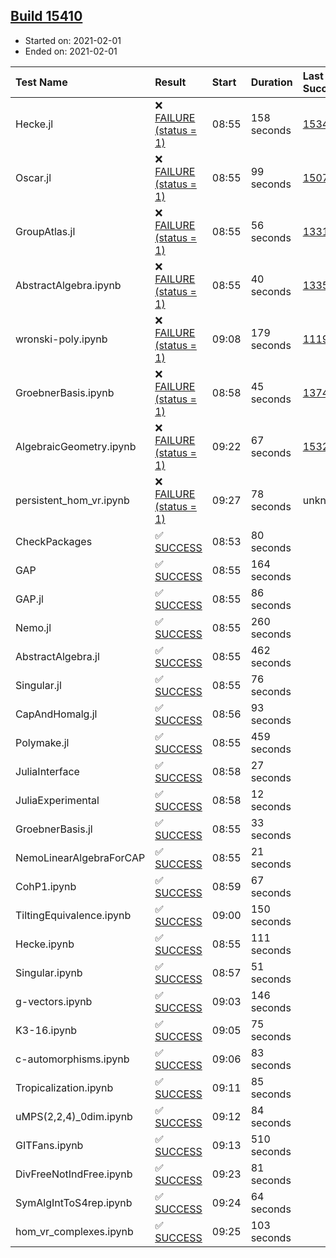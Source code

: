 ## [Build 15410](https://oscarci.mathematik.uni-kl.de/job/oscar/15410/)

* Started on: 2021-02-01
* Ended on: 2021-02-01

| Test Name    | Result | Start | Duration | Last Success | First Failure |
|:-------------|:-------|:------|:---------|:-------------|:--------------|
| Hecke.jl | ❌ [FAILURE (status = 1)](https://oscarci.mathematik.uni-kl.de/job/oscar/15410/artifact/logs/build-15410/Hecke.jl.log) | 08:55 | 158 seconds | [15344](https://oscarci.mathematik.uni-kl.de/job/oscar/15344/) | [15348](https://oscarci.mathematik.uni-kl.de/job/oscar/15348/) |
| Oscar.jl | ❌ [FAILURE (status = 1)](https://oscarci.mathematik.uni-kl.de/job/oscar/15410/artifact/logs/build-15410/Oscar.jl.log) | 08:55 | 99 seconds | [15079](https://oscarci.mathematik.uni-kl.de/job/oscar/15079/) | [15080](https://oscarci.mathematik.uni-kl.de/job/oscar/15080/) |
| GroupAtlas.jl | ❌ [FAILURE (status = 1)](https://oscarci.mathematik.uni-kl.de/job/oscar/15410/artifact/logs/build-15410/GroupAtlas.jl.log) | 08:55 | 56 seconds | [13311](https://oscarci.mathematik.uni-kl.de/job/oscar/13311/) | [13312](https://oscarci.mathematik.uni-kl.de/job/oscar/13312/) |
| AbstractAlgebra.ipynb | ❌ [FAILURE (status = 1)](https://oscarci.mathematik.uni-kl.de/job/oscar/15410/artifact/logs/build-15410/AbstractAlgebra.ipynb.log) | 08:55 | 40 seconds | [13355](https://oscarci.mathematik.uni-kl.de/job/oscar/13355/) | [13356](https://oscarci.mathematik.uni-kl.de/job/oscar/13356/) |
| wronski-poly.ipynb | ❌ [FAILURE (status = 1)](https://oscarci.mathematik.uni-kl.de/job/oscar/15410/artifact/logs/build-15410/wronski-poly.ipynb.log) | 09:08 | 179 seconds | [11192](https://oscarci.mathematik.uni-kl.de/job/oscar/11192/) | [11193](https://oscarci.mathematik.uni-kl.de/job/oscar/11193/) |
| GroebnerBasis.ipynb | ❌ [FAILURE (status = 1)](https://oscarci.mathematik.uni-kl.de/job/oscar/15410/artifact/logs/build-15410/GroebnerBasis.ipynb.log) | 08:58 | 45 seconds | [13748](https://oscarci.mathematik.uni-kl.de/job/oscar/13748/) | [13749](https://oscarci.mathematik.uni-kl.de/job/oscar/13749/) |
| AlgebraicGeometry.ipynb | ❌ [FAILURE (status = 1)](https://oscarci.mathematik.uni-kl.de/job/oscar/15410/artifact/logs/build-15410/AlgebraicGeometry.ipynb.log) | 09:22 | 67 seconds | [15322](https://oscarci.mathematik.uni-kl.de/job/oscar/15322/) | [15323](https://oscarci.mathematik.uni-kl.de/job/oscar/15323/) |
| persistent_hom_vr.ipynb | ❌ [FAILURE (status = 1)](https://oscarci.mathematik.uni-kl.de/job/oscar/15410/artifact/logs/build-15410/persistent_hom_vr.ipynb.log) | 09:27 | 78 seconds | unknown | unknown |
| CheckPackages | ✅ [SUCCESS](https://oscarci.mathematik.uni-kl.de/job/oscar/15410/artifact/logs/build-15410/CheckPackages.log) | 08:53 | 80 seconds |  |  |
| GAP | ✅ [SUCCESS](https://oscarci.mathematik.uni-kl.de/job/oscar/15410/artifact/logs/build-15410/GAP.log) | 08:55 | 164 seconds |  |  |
| GAP.jl | ✅ [SUCCESS](https://oscarci.mathematik.uni-kl.de/job/oscar/15410/artifact/logs/build-15410/GAP.jl.log) | 08:55 | 86 seconds |  |  |
| Nemo.jl | ✅ [SUCCESS](https://oscarci.mathematik.uni-kl.de/job/oscar/15410/artifact/logs/build-15410/Nemo.jl.log) | 08:55 | 260 seconds |  |  |
| AbstractAlgebra.jl | ✅ [SUCCESS](https://oscarci.mathematik.uni-kl.de/job/oscar/15410/artifact/logs/build-15410/AbstractAlgebra.jl.log) | 08:55 | 462 seconds |  |  |
| Singular.jl | ✅ [SUCCESS](https://oscarci.mathematik.uni-kl.de/job/oscar/15410/artifact/logs/build-15410/Singular.jl.log) | 08:55 | 76 seconds |  |  |
| CapAndHomalg.jl | ✅ [SUCCESS](https://oscarci.mathematik.uni-kl.de/job/oscar/15410/artifact/logs/build-15410/CapAndHomalg.jl.log) | 08:56 | 93 seconds |  |  |
| Polymake.jl | ✅ [SUCCESS](https://oscarci.mathematik.uni-kl.de/job/oscar/15410/artifact/logs/build-15410/Polymake.jl.log) | 08:55 | 459 seconds |  |  |
| JuliaInterface | ✅ [SUCCESS](https://oscarci.mathematik.uni-kl.de/job/oscar/15410/artifact/logs/build-15410/JuliaInterface.log) | 08:58 | 27 seconds |  |  |
| JuliaExperimental | ✅ [SUCCESS](https://oscarci.mathematik.uni-kl.de/job/oscar/15410/artifact/logs/build-15410/JuliaExperimental.log) | 08:58 | 12 seconds |  |  |
| GroebnerBasis.jl | ✅ [SUCCESS](https://oscarci.mathematik.uni-kl.de/job/oscar/15410/artifact/logs/build-15410/GroebnerBasis.jl.log) | 08:55 | 33 seconds |  |  |
| NemoLinearAlgebraForCAP | ✅ [SUCCESS](https://oscarci.mathematik.uni-kl.de/job/oscar/15410/artifact/logs/build-15410/NemoLinearAlgebraForCAP.log) | 08:55 | 21 seconds |  |  |
| CohP1.ipynb | ✅ [SUCCESS](https://oscarci.mathematik.uni-kl.de/job/oscar/15410/artifact/logs/build-15410/CohP1.ipynb.log) | 08:59 | 67 seconds |  |  |
| TiltingEquivalence.ipynb | ✅ [SUCCESS](https://oscarci.mathematik.uni-kl.de/job/oscar/15410/artifact/logs/build-15410/TiltingEquivalence.ipynb.log) | 09:00 | 150 seconds |  |  |
| Hecke.ipynb | ✅ [SUCCESS](https://oscarci.mathematik.uni-kl.de/job/oscar/15410/artifact/logs/build-15410/Hecke.ipynb.log) | 08:55 | 111 seconds |  |  |
| Singular.ipynb | ✅ [SUCCESS](https://oscarci.mathematik.uni-kl.de/job/oscar/15410/artifact/logs/build-15410/Singular.ipynb.log) | 08:57 | 51 seconds |  |  |
| g-vectors.ipynb | ✅ [SUCCESS](https://oscarci.mathematik.uni-kl.de/job/oscar/15410/artifact/logs/build-15410/g-vectors.ipynb.log) | 09:03 | 146 seconds |  |  |
| K3-16.ipynb | ✅ [SUCCESS](https://oscarci.mathematik.uni-kl.de/job/oscar/15410/artifact/logs/build-15410/K3-16.ipynb.log) | 09:05 | 75 seconds |  |  |
| c-automorphisms.ipynb | ✅ [SUCCESS](https://oscarci.mathematik.uni-kl.de/job/oscar/15410/artifact/logs/build-15410/c-automorphisms.ipynb.log) | 09:06 | 83 seconds |  |  |
| Tropicalization.ipynb | ✅ [SUCCESS](https://oscarci.mathematik.uni-kl.de/job/oscar/15410/artifact/logs/build-15410/Tropicalization.ipynb.log) | 09:11 | 85 seconds |  |  |
| uMPS(2,2,4)_0dim.ipynb | ✅ [SUCCESS](https://oscarci.mathematik.uni-kl.de/job/oscar/15410/artifact/logs/build-15410/uMPS-2-2-4-_0dim.ipynb.log) | 09:12 | 84 seconds |  |  |
| GITFans.ipynb | ✅ [SUCCESS](https://oscarci.mathematik.uni-kl.de/job/oscar/15410/artifact/logs/build-15410/GITFans.ipynb.log) | 09:13 | 510 seconds |  |  |
| DivFreeNotIndFree.ipynb | ✅ [SUCCESS](https://oscarci.mathematik.uni-kl.de/job/oscar/15410/artifact/logs/build-15410/DivFreeNotIndFree.ipynb.log) | 09:23 | 81 seconds |  |  |
| SymAlgIntToS4rep.ipynb | ✅ [SUCCESS](https://oscarci.mathematik.uni-kl.de/job/oscar/15410/artifact/logs/build-15410/SymAlgIntToS4rep.ipynb.log) | 09:24 | 64 seconds |  |  |
| hom_vr_complexes.ipynb | ✅ [SUCCESS](https://oscarci.mathematik.uni-kl.de/job/oscar/15410/artifact/logs/build-15410/hom_vr_complexes.ipynb.log) | 09:25 | 103 seconds |  |  |
